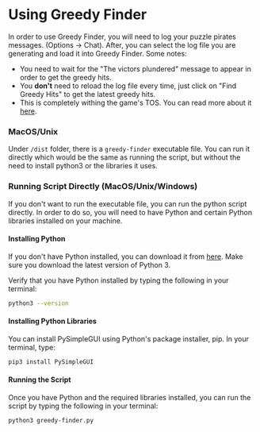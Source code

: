 # Using Greedy Finder

In order to use Greedy Finder, you will need to log your puzzle pirates messages. (Options -> Chat). After, you can select the log file you are generating and load it into Greedy Finder. Some notes: 
- You need to wait for the "The victors plundered" message to appear in order to get the greedy hits.
- You **don't** need to reload the log file every time, just click on "Find Greedy Hits" to get the latest greedy hits.
- This is completely withing the game's TOS. You can read more about it [here](https://yppedia.puzzlepirates.com/Official:Third_Party_Software).

### MacOS/Unix
Under `/dist` folder, there is a `greedy-finder` executable file. You can run it directly which would be the same as running the script, but without the need to install python3 or the libraries it uses.

### Running Script Directly (MacOS/Unix/Windows)

If you don't want to run the executable file, you can run the python script directly. In order to do so, you will need to have Python and certain Python libraries installed on your machine. 

#### Installing Python
If you don't have Python installed, you can download it from [here](https://www.python.org/downloads/). Make sure you download the latest version of Python 3.

Verify that you have Python installed by typing the following in your terminal:

```bash
python3 --version
```

#### Installing Python Libraries
You can install PySimpleGUI using Python's package installer, pip. In your terminal, type:

```bash
pip3 install PySimpleGUI
```

#### Running the Script
Once you have Python and the required libraries installed, you can run the script by typing the following in your terminal:

```bash
python3 greedy-finder.py
```


